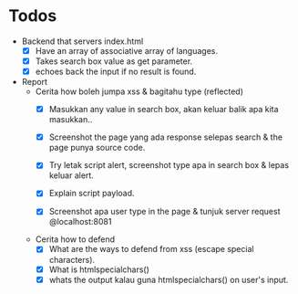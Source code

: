 # Todos

 - Backend that servers index.html
    - [x] Have an array of associative array of languages.
    - [x] Takes search box value as get parameter.
    - [x] echoes back the input if no result is found.

 - Report
    - Cerita how boleh jumpa xss & bagitahu type (reflected)
        - [x] Masukkan any value in search box, akan keluar balik apa kita masukkan..
        - [x] Screenshot the page yang ada response selepas search & the page punya source code.

        -  [x] Try letak script alert, screenshot type apa in search box & lepas keluar alert.
        -  [x] Explain script payload.

        - [x] Screenshot apa user type in the page & tunjuk server request @localhost:8081

    - Cerita how to defend
        - [x] What are the ways to defend from xss (escape special characters).
        - [x] What is htmlspecialchars()
        - [x] whats the output kalau guna htmlspecialchars() on user's input.
